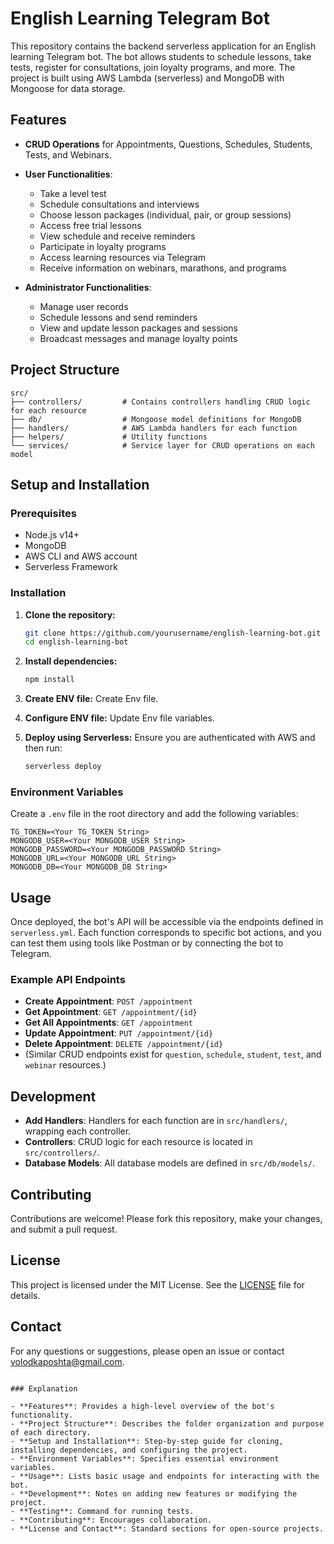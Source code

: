 # English Learning Telegram Bot

This repository contains the backend serverless application for an English learning Telegram bot. The bot allows students to schedule lessons, take tests, register for consultations, join loyalty programs, and more. The project is built using AWS Lambda (serverless) and MongoDB with Mongoose for data storage.

## Features

- **CRUD Operations** for Appointments, Questions, Schedules, Students, Tests, and Webinars.
- **User Functionalities**:

  - Take a level test
  - Schedule consultations and interviews
  - Choose lesson packages (individual, pair, or group sessions)
  - Access free trial lessons
  - View schedule and receive reminders
  - Participate in loyalty programs
  - Access learning resources via Telegram
  - Receive information on webinars, marathons, and programs

- **Administrator Functionalities**:
  - Manage user records
  - Schedule lessons and send reminders
  - View and update lesson packages and sessions
  - Broadcast messages and manage loyalty points

## Project Structure

```
src/
├── controllers/         # Contains controllers handling CRUD logic for each resource
├── db/                  # Mongoose model definitions for MongoDB
├── handlers/            # AWS Lambda handlers for each function
├── helpers/             # Utility functions
└── services/            # Service layer for CRUD operations on each model
```

## Setup and Installation

### Prerequisites

- Node.js v14+
- MongoDB
- AWS CLI and AWS account
- Serverless Framework

### Installation

1. **Clone the repository:**

   ```bash
   git clone https://github.com/yourusername/english-learning-bot.git
   cd english-learning-bot
   ```

1. **Install dependencies:**

   ```bash
   npm install
   ```

1. **Create ENV file:** Create Env file.
1. **Configure ENV file:** Update Env file variables.

1. **Deploy using Serverless:**
   Ensure you are authenticated with AWS and then run:
   ```bash
   serverless deploy
   ```

### Environment Variables

Create a `.env` file in the root directory and add the following variables:

```
TG_TOKEN=<Your TG_TOKEN String>
MONGODB_USER=<Your MONGODB_USER String>
MONGODB_PASSWORD=<Your MONGODB_PASSWORD String>
MONGODB_URL=<Your MONGODB_URL String>
MONGODB_DB=<Your MONGODB_DB String>
```

## Usage

Once deployed, the bot's API will be accessible via the endpoints defined in `serverless.yml`. Each function corresponds to specific bot actions, and you can test them using tools like Postman or by connecting the bot to Telegram.

### Example API Endpoints

- **Create Appointment**: `POST /appointment`
- **Get Appointment**: `GET /appointment/{id}`
- **Get All Appointments**: `GET /appointment`
- **Update Appointment**: `PUT /appointment/{id}`
- **Delete Appointment**: `DELETE /appointment/{id}`
- (Similar CRUD endpoints exist for `question`, `schedule`, `student`, `test`, and `webinar` resources.)

## Development

- **Add Handlers**: Handlers for each function are in `src/handlers/`, wrapping each controller.
- **Controllers**: CRUD logic for each resource is located in `src/controllers/`.
- **Database Models**: All database models are defined in `src/db/models/`.

## Contributing

Contributions are welcome! Please fork this repository, make your changes, and submit a pull request.

## License

This project is licensed under the MIT License. See the [LICENSE](LICENSE) file for details.

## Contact

For any questions or suggestions, please open an issue or contact [volodkaposhta@gmail.com](volodkaposhta@gmail.com).

```

### Explanation

- **Features**: Provides a high-level overview of the bot's functionality.
- **Project Structure**: Describes the folder organization and purpose of each directory.
- **Setup and Installation**: Step-by-step guide for cloning, installing dependencies, and configuring the project.
- **Environment Variables**: Specifies essential environment variables.
- **Usage**: Lists basic usage and endpoints for interacting with the bot.
- **Development**: Notes on adding new features or modifying the project.
- **Testing**: Command for running tests.
- **Contributing**: Encourages collaboration.
- **License and Contact**: Standard sections for open-source projects.
```
